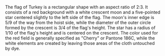 The flag of Turkey is a rectangular shape with an aspect ratio of 2:3. It consists of a red background with a white crescent moon and a five-pointed star centered slightly to the left side of the flag. The moon's inner edge is 5/9 of the way from the hoist side, while the diameter of the outer circle formed by the crescent is 3/4 of the flag's height. The star has a radius of 1/10 of the flag's height and is centered on the crescent. The color used for the red field is generally specified as "Cherry" or Pantone 186C, while the white elements are created by leaving those areas of the cloth untouched by dye.